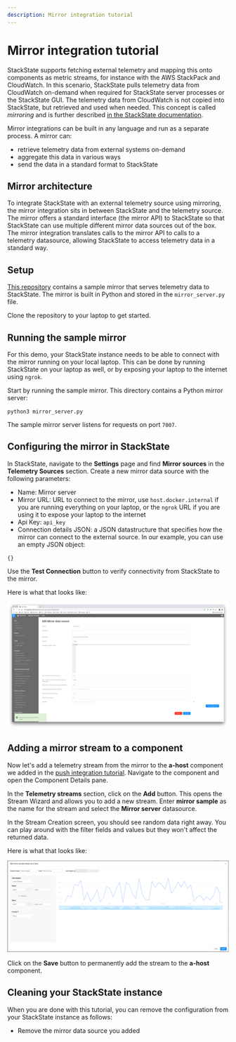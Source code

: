 ```yaml
---
description: Mirror integration tutorial
---
```


# Mirror integration tutorial

StackState supports fetching external telemetry and mapping this onto components as metric streams, for instance with the AWS StackPack and CloudWatch. In this scenario, StackState pulls telemetry data from CloudWatch on-demand when required for StackState server processes or the StackState GUI. The telemetry data from CloudWatch is not copied into StackState, but retrieved and used when needed. This concept is called _mirroring_ and is further described [in the StackState documentation](/develop/developer-guides/mirroring.md).

Mirror integrations can be built in any language and run as a separate process. A mirror can:

* retrieve telemetry data from external systems on-demand
* aggregate this data in various ways
* send the data in a standard format to StackState

## Mirror architecture

To integrate StackState with an external telemetry source using mirroring, the mirror integration sits in between StackState and the telemetry source. The mirror offers a standard interface \(the mirror API\) to StackState so that StackState can use multiple different mirror data sources out of the box. The mirror integration translates calls to the mirror API to calls to a telemetry datasource, allowing StackState to access telemetry data in a standard way.

## Setup

[This repository](https://github.com/StackVista/mirror-integration-tutorial) contains a sample mirror that serves telemetry data to StackState. The mirror is built in Python and stored in the `mirror_server.py` file.

Clone the repository to your laptop to get started.

## Running the sample mirror

For this demo, your StackState instance needs to be able to connect with the mirror running on your local laptop. This can be done by running StackState on your laptop as well, or by exposing your laptop to the internet using `ngrok`.

Start by running the sample mirror. This directory contains a Python mirror server:

```text
python3 mirror_server.py
```

The sample mirror server listens for requests on port `7007`.

## Configuring the mirror in StackState

In StackState, navigate to the **Settings** page and find **Mirror sources** in the **Telemetry Sources** section. Create a new mirror data source with the following parameters:

* Name: Mirror server
* Mirror URL: URL to connect to the mirror, use `host.docker.internal` if you are running everything on your laptop, or the `ngrok` URL if you are using it to expose your laptop to the internet
* Api Key: `api_key`
* Connection details JSON: a JSON datastructure that specifies how the mirror can connect to the external source. In our example, you can use an empty JSON object:

```text
{}
```

Use the **Test Connection** button to verify connectivity from StackState to the mirror.

Here is what that looks like:

![](/.gitbook/assets/example-mirror.png)

## Adding a mirror stream to a component

Now let's add a telemetry stream from the mirror to the **a-host** component we added in the [push integration tutorial](push_integration_tutorial.md). Navigate to the component and open the Component Details pane.

In the **Telemetry streams** section, click on the **Add** button. This opens the Stream Wizard and allows you to add a new stream. Enter **mirror sample** as the name for the stream and select the **Mirror server** datasource.

In the Stream Creation screen, you should see random data right away. You can play around with the filter fields and values but they won't affect the returned data.

Here is what that looks like:

![](/.gitbook/assets/example-mirror-stream.png)

Click on the **Save** button to permanently add the stream to the **a-host** component.

## Cleaning your StackState instance

When you are done with this tutorial, you can remove the configuration from your StackState instance as follows:

* Remove the mirror data source you added

